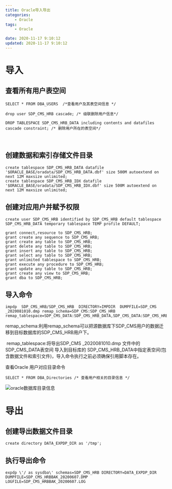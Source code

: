 ```yaml
---
title: Oracle导入导出
categories: 
	- Oracle
tags: 
	- Oracle

date: 2020-11-17 9:10:12
updated: 2020-11-17 9:10:12
---
```

<!-- toc -->

#   导入

## <span id="inline-blue">查看所有用户表空间</span>

```oracle
SELECT * FROM DBA_USERS  /*查看用户及其表空间信息 */

drop user SDP_CMS_HRB cascade; /* 级联删除用户信息*/

DROP TABLESPACE SDP_CMS_HRB_DATA including contents and datafiles cascade constraint; /* 删除用户所在的表空间*/
```

​	

## <span id="inline-blue">创建数据和索引存储文件目录</span>

```oracle
create tablespace SDP_CMS_HRB_DATA datafile '$ORACLE_BASE/oradata/SDP_CMS_HRB_DATA.dbf' size 500M autoextend on next 12M maxsize unlimited;
create tablespace SDP_CMS_HRB_IDX datafile '$ORACLE_BASE/oradata/SDP_CMS_HRB_IDX.dbf' size 500M autoextend on next 12M maxsize unlimited;
```

 

## <span id="inline-blue">创建对应用户并赋予权限</span>

```oracle
create user SDP_CMS_HRB identified by SDP_CMS_HRB default tablespace SDP_CMS_HRB_DATA temporary tablespace TEMP profile DEFAULT;

grant connect,resource to SDP_CMS_HRB; 
grant create any sequence to SDP_CMS_HRB; 
grant create any table to SDP_CMS_HRB; 
grant delete any table to SDP_CMS_HRB; 
grant insert any table to SDP_CMS_HRB; 
grant select any table to SDP_CMS_HRB; 
grant unlimited tablespace to SDP_CMS_HRB; 
grant execute any procedure to SDP_CMS_HRB; 
grant update any table to SDP_CMS_HRB; 
grant create any view to SDP_CMS_HRB; 
grant dba to SDP_CMS_HRB;
```



## <span id="inline-blue">导入命令</span>

```oracle
impdp  SDP_CMS_HRB/SDP_CMS_HRB  DIRECTORY=IMPDIR  DUMPFILE=SDP_CMS _2020081010.dmp remap_schema=SDP_CMS:SDP_CMS_HRB remap_tablespace=SDP_CMS_DATA:SDP_CMS_HRB_DATA,SDP_CMS_DATA:SDP_CMS_HRB_IDX
```

​	remap_schema:利用remap_schema可以把源数据库下SDP_CMS用户的数据迁移到目标数据库的SDP_CMS_HRB用户下。

​	remap_tablespace:将导出SDP_CMS _2020081010.dmp 文件中的SDP_CMS_DATA表空间 导入到目标库的 SDP_CMS_HRB_DATA中指定表空间(包含数据文件和索引文件)，导入命令执行之前必须确保引用脚本存在。



查看Oracle 用户对应目录命令

```oracle
SELECT * FROM DBA_Directories /* 查看用户相关的目录信息 */
```

![oracle数据库目录信息](/images/oracle/oracle_20201118.png)

# 导出

## <span id="inline-blue">创建导出数据文件目录</span>

```oracle
create directory DATA_EXPDP_DIR as '/tmp'; 
```

## <span id="inline-blue">执行导出命令</span>

```oracle
expdp \'/ as sysdba\' schemas=SDP_CMS_HRB DIRECTORY=DATA_EXPDP_DIR DUMPFILE=SDP_CMS_HRBBAK_20200607.DMP LOGFILE=SDP_CMS_HRBBAK_20200607.LOG
```

